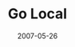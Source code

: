 ---
layout: music 
title: "Go Local"
series: "Go Home"
date: 2007-05-26 
description: "Your home is bigger than you'd think. It's the roof over your head, the family that surrounds you, the city in which you live and the planet we all share. God has given us these communities and charged us with caring for and growing them. And it all start"
audio: "http://www.crossroads.net/audio/2007/2007_04_Go_Home/Go_Home_03_GO_Local_05-27-07_Tome.mp3"
audio-duration: "43:19"
src: "http://www.crossroads.net/players/media/series/bigscreen.gohome.jpg"
---